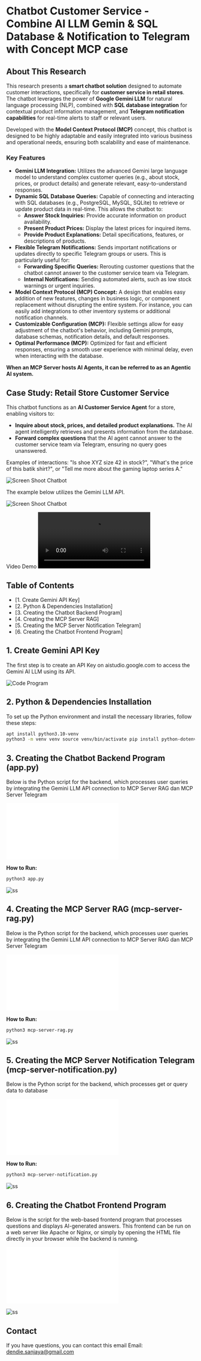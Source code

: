 # Chatbot Customer Service - Combine AI LLM Gemin & SQL Database & Notification to Telegram with Concept MCP case

## About This Research

This research presents a **smart chatbot solution** designed to automate customer interactions, specifically for **customer service in retail stores**. The chatbot leverages the power of **Google Gemini LLM** for natural language processing (NLP), combined with **SQL database integration** for contextual product information management, and **Telegram notification capabilities** for real-time alerts to staff or relevant users.

Developed with the **Model Context Protocol (MCP)** concept, this chatbot is designed to be highly adaptable and easily integrated into various business and operational needs, ensuring both scalability and ease of maintenance.

### Key Features

* **Gemini LLM Integration:** Utilizes the advanced Gemini large language model to understand complex customer queries (e.g., about stock, prices, or product details) and generate relevant, easy-to-understand responses.
* **Dynamic SQL Database Queries:** Capable of connecting and interacting with SQL databases (e.g., PostgreSQL, MySQL, SQLite) to retrieve or update product data in real-time. This allows the chatbot to:
    * **Answer Stock Inquiries:** Provide accurate information on product availability.
    * **Present Product Prices:** Display the latest prices for inquired items.
    * **Provide Product Explanations:** Detail specifications, features, or descriptions of products.
* **Flexible Telegram Notifications:** Sends important notifications or updates directly to specific Telegram groups or users. This is particularly useful for:
    * **Forwarding Specific Queries:** Rerouting customer questions that the chatbot cannot answer to the customer service team via Telegram.
    * **Internal Notifications:** Sending automated alerts, such as low stock warnings or urgent inquiries.
* **Model Context Protocol (MCP) Concept:** A design that enables easy addition of new features, changes in business logic, or component replacement without disrupting the entire system. For instance, you can easily add integrations to other inventory systems or additional notification channels.
* **Customizable Configuration (MCP):** Flexible settings allow for easy adjustment of the chatbot's behavior, including Gemini prompts, database schemas, notification details, and default responses.
* **Optimal Performance (MCP):** Optimized for fast and efficient responses, ensuring a smooth user experience with minimal delay, even when interacting with the database.

**When an MCP Server hosts AI Agents, it can be referred to as an Agentic AI system.**

## Case Study: Retail Store Customer Service

This chatbot functions as an **AI Customer Service Agent** for a store, enabling visitors to:

* **Inquire about stock, prices, and detailed product explanations.** The AI agent intelligently retrieves and presents information from the database.
* **Forward complex questions** that the AI agent cannot answer to the customer service team via Telegram, ensuring no query goes unanswered.

Examples of interactions: "Is shoe XYZ size 42 in stock?", "What's the price of this batik shirt?", or "Tell me more about the gaming laptop series A."


![Screen Shoot Chatbot](./ss/architecture.png)


The example below utilizes the Gemini LLM API.

![Screen Shoot Chatbot](./ss/demo.jpg)


Video Demo  ![Video Demo - Chatbot](./ss/demo.mp4)


## Table of Contents

  * [1. Create Gemini API Key]
  * [2. Python & Dependencies Installation]
  * [3. Creating the Chatbot Backend Program]
  * [4. Creating the MCP Server RAG]
  * [5. Creating the MCP Server Notification Telegram]
  * [6. Creating the Chatbot Frontend Program]


## 1\. Create Gemini API Key

The first step is to create an API Key on aistudio.google.com to access the Gemini AI LLM using its API.

![Code Program](./ss/1.png)

## 2\. Python & Dependencies Installation

To set up the Python environment and install the necessary libraries, follow these steps:

```bash
apt install python3.10-venv
python3 -m venv venv source venv/bin/activate pip install python-dotenv Flask requests langchain-google-genai langchain pyTelegramBotAPI
```

## 3\. Creating the Chatbot Backend Program (app.py)

Below is the Python script for the backend, which processes user queries by integrating the Gemini LLM API connection to MCP Server RAG dan MCP Server Telegram

![Code Program Backend](./app.py)

**How to Run:**

```bash
python3 app.py
```

![ss](./ss/server-utama.jpg)


## 4\. Creating the MCP Server RAG  (mcp-server-rag.py)

Below is the Python script for the backend, which processes user queries by integrating the Gemini LLM API connection to MCP Server RAG dan MCP Server Telegram

![Code Program Backend](./mcp-server-rag.py)

**How to Run:**

```bash
python3 mcp-server-rag.py
```

![ss](./ss/mcp-server-rag.jpg)


## 5\. Creating the MCP Server Notification Telegram (mcp-server-notification.py)

Below is the Python script for the backend, which processes get or query data to database 

![Code Program Backend](./mcp-server-notification.py)

**How to Run:**

```bash
python3 mcp-server-notification.py
```

![ss](./ss/mcp-server-notification.jpg)


## 6\. Creating the Chatbot Frontend Program

Below is the script for the web-based frontend program that processes questions and displays AI-generated answers. This frontend can be run on a web server like Apache or Nginx, or simply by opening the HTML file directly in your browser while the backend is running.

![Code Program Frontend](./frontend.html)

![ss](./ss/demo.jpg)

## Contact

If you have questions, you can contact this email
Email: dendie.sanjaya@gmail.com
